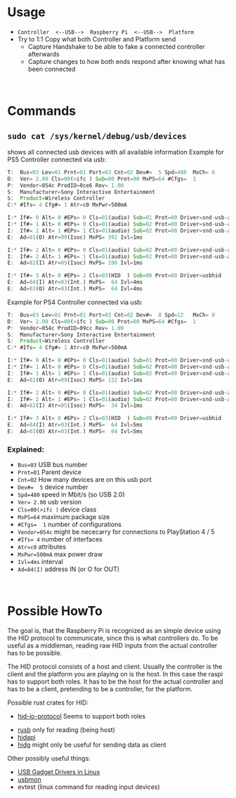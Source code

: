 # Usage

- `Controller  <--USB-->  Raspberry Pi  <--USB-->  Platform`
- Try to 1:1 Copy what both Controller and Platform send
  - Capture Handshake to be able to fake a connected controller afterwards
  - Capture changes to how both ends respond after knowing what has been connected

<br>

# Commands

## `sudo cat /sys/kernel/debug/usb/devices` 
shows all connected usb devices with all available information
Example for PS5 Controller connected via usb:
```Rust
T:  Bus=03 Lev=01 Prnt=01 Port=03 Cnt=02 Dev#=  5 Spd=480  MxCh= 0
D:  Ver= 2.00 Cls=00(>ifc ) Sub=00 Prot=00 MxPS=64 #Cfgs=  1
P:  Vendor=054c ProdID=0ce6 Rev= 1.00
S:  Manufacturer=Sony Interactive Entertainment
S:  Product=Wireless Controller
C:* #Ifs= 4 Cfg#= 1 Atr=c0 MxPwr=500mA

I:* If#= 0 Alt= 0 #EPs= 0 Cls=01(audio) Sub=01 Prot=00 Driver=snd-usb-audio
I:* If#= 1 Alt= 0 #EPs= 0 Cls=01(audio) Sub=02 Prot=00 Driver=snd-usb-audio
I:  If#= 1 Alt= 1 #EPs= 1 Cls=01(audio) Sub=02 Prot=00 Driver=snd-usb-audio
E:  Ad=01(O) Atr=09(Isoc) MxPS= 392 Ivl=1ms

I:* If#= 2 Alt= 0 #EPs= 0 Cls=01(audio) Sub=02 Prot=00 Driver=snd-usb-audio
I:  If#= 2 Alt= 1 #EPs= 1 Cls=01(audio) Sub=02 Prot=00 Driver=snd-usb-audio
E:  Ad=82(I) Atr=05(Isoc) MxPS= 196 Ivl=1ms

I:* If#= 3 Alt= 0 #EPs= 2 Cls=03(HID  ) Sub=00 Prot=00 Driver=usbhid
E:  Ad=84(I) Atr=03(Int.) MxPS=  64 Ivl=4ms
E:  Ad=03(O) Atr=03(Int.) MxPS=  64 Ivl=4ms
```
Example for PS4 Controller connected via usb:
```Rust
T:  Bus=03 Lev=01 Prnt=01 Port=03 Cnt=02 Dev#=  8 Spd=12   MxCh= 0
D:  Ver= 2.00 Cls=00(>ifc ) Sub=00 Prot=00 MxPS=64 #Cfgs=  1
P:  Vendor=054c ProdID=09cc Rev= 1.00
S:  Manufacturer=Sony Interactive Entertainment
S:  Product=Wireless Controller
C:* #Ifs= 4 Cfg#= 1 Atr=c0 MxPwr=500mA

I:* If#= 0 Alt= 0 #EPs= 0 Cls=01(audio) Sub=01 Prot=00 Driver=snd-usb-audio
I:* If#= 1 Alt= 0 #EPs= 0 Cls=01(audio) Sub=02 Prot=00 Driver=snd-usb-audio
I:  If#= 1 Alt= 1 #EPs= 1 Cls=01(audio) Sub=02 Prot=00 Driver=snd-usb-audio
E:  Ad=01(O) Atr=09(Isoc) MxPS= 132 Ivl=1ms

I:* If#= 2 Alt= 0 #EPs= 0 Cls=01(audio) Sub=02 Prot=00 Driver=snd-usb-audio
I:  If#= 2 Alt= 1 #EPs= 1 Cls=01(audio) Sub=02 Prot=00 Driver=snd-usb-audio
E:  Ad=82(I) Atr=05(Isoc) MxPS=  34 Ivl=1ms

I:* If#= 3 Alt= 0 #EPs= 2 Cls=03(HID  ) Sub=00 Prot=00 Driver=usbhid
E:  Ad=84(I) Atr=03(Int.) MxPS=  64 Ivl=5ms
E:  Ad=03(O) Atr=03(Int.) MxPS=  64 Ivl=5ms
```

### Explained:
- `Bus=03` USB bus number
- `Prnt=01` Parent device
- `Cnt=02` How many devices are on this usb port
- `Dev#=  5` device number
- `Spd=480` speed in Mbit/s (so USB 2.0)
- `Ver= 2.00` usb version
- `Cls=00(>ifc )` device class
- `MxPS=64` maximum package size
- `#Cfgs=  1` number of configurations
- `Vendor=054c` might be nececarry for connections to PlayStation 4 / 5
- `#Ifs= 4` number of interfaces
- `Atr=c0` attributes
- `MxPwr=500mA` max power draw
- `Ivl=4ms` interval
- `Ad=84(I)` address IN (or O for OUT)

<br>

# Possible HowTo
The goal is, that the Raspberry Pi is recognized as an simple device using the HID protocol to communicate, since this is what controllers do.
To be useful as a middleman, reading raw HID inputs from the actual controller has to be possible.

The HID protocol consists of a host and client. Usually the controller is the client and the platform you are playing on is the host. 
In this case the raspi has to support both roles. It has to be the host for the actual controller and has to be a client, pretending to be a controller, for the platform.

Possible rust crates for HID:
- [hid-io-protocol](https://crates.io/crates/hid-io-protocol/0.1.5) Seems to support both roles
<!-- - [usbd-hid](https://crates.io/crates/usbd-hid) too high-level -->
- [rusb](https://crates.io/crates/rusb) only for reading (being host)
- [hidapi](https://crates.io/crates/hidapi)
- [hidg](https://lib.rs/crates/hidg) might only be useful for sending data as client

Other possibly useful things:
- [USB Gadget Drivers in Linux](https://www.kernel.org/doc/html/v4.19/driver-api/usb/gadget.html)
- [usbmon](https://docs.kernel.org/usb/usbmon.html)
- evtest (linux command for reading input devices)
